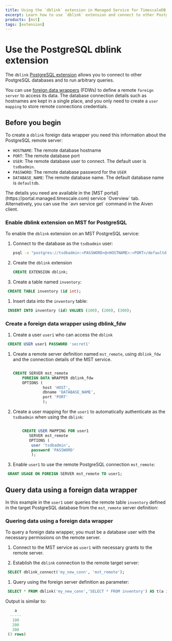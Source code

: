 ```yaml
---
title: Using the `dblink` extension in Managed Service for TimescaleDB
excerpt: Learn how to use `dblink` extension and connect to other PostgreSQL databases
products: [mst]
tags: [extension]
---
```


# Use the PostgreSQL dblink extension

The `dblink` [PostgreSQL extension](https://www.postgresql.org/docs/current/dblink.html)
allows you to connect to other PostgreSQL databases and to run arbitrary queries.

You can use [foreign data wrappers](https://www.postgresql.org/docs/current/postgres-fdw.html)
(FDWs) to define a remote `foreign server` to access its data. The database connection
details such as hostnames are kept in a single place, and you only need to create a
`user mapping` to store remote connections credentials.

## Before you begin

To create a `dblink` foreign data wrapper you need this information
about the PostgreSQL remote server:

*   `HOSTNAME`: The remote database hostname
*   `PORT`: The remote database port
*   `USER`: The remote database user to connect. The default user is `tsdbadmin`.
*   `PASSWORD`: The remote database password for the
  `USER`
*   `DATABASE_NAME`: The remote database name. The default database name is `defaultdb`.

<Highlight type="note">
The details you need are available in the [MST portal](https://portal.managed.timescale.com)
service `Overview` tab. Alternatively, you can use the `avn service get` command in the
Aiven client.
</Highlight>

<Procedure>

### Enable dblink extension on MST for PostgreSQL

To enable the `dblink` extension on an MST PostgreSQL service:

1.  Connect to the database as the `tsdbadmin` user:

    ```bash
    psql -x "postgres://tsdbadmin:<PASSWORD>@<HOSTNAME>:<PORT>/defaultdb?sslmode=require"
    ```

1.  Create the `dblink` extension

    ```sql
    CREATE EXTENSION dblink;
    ```

1.  Create a table named `inventory`:

   ```sql
    CREATE TABLE inventory (id int);
   ```

1.  Insert data into the `inventory` table:

   ```sql
    INSERT INTO inventory (id) VALUES (100), (200), (300);
   ```

</Procedure>

<Procedure>

### Create a foreign data wrapper using dblink_fdw

1.  Create a user `user1` who can access the `dblink`

   ```sql
    CREATE USER user1 PASSWORD 'secret1'
   ```

1.  Create a remote server definition named `mst_remote`, using `dblink_fdw` and
    the connection details of the MST service.

    ```sql

    CREATE SERVER mst_remote
        FOREIGN DATA WRAPPER dblink_fdw
        OPTIONS (
                 host 'HOST',
                 dbname 'DATABASE_NAME', 
                 port 'PORT'
                 );
    ```

1.  Create a user mapping for the `user1` to automatically authenticate as the
    `tsdbadmin` when using the   `dblink`:

    ```sql

        CREATE USER MAPPING FOR user1
           SERVER mst_remote
           OPTIONS (
            user 'tsdbadmin', 
            password 'PASSWORD'
            );
    ```

1.  Enable `user1` to use the remote PostgreSQL connection `mst_remote`:

   ```sql
    GRANT USAGE ON FOREIGN SERVER mst_remote TO user1;
   ```

</Procedure>

## Query data using a foreign data wrapper

In this example in the `user1` user queries the remote table `inventory` defined in the target
PostgreSQL database from the `mst_remote` server definition:

### Quering data using a foreign data wrapper

To query a foreign data wrapper, you must be a database user with the necessary
permissions on the remote server.

<Procedure>

1.  Connect to the MST service as `user1` with necessary grants to the remote server.

1.  Establish the `dblink` connection to the remote target server:

   ```sql
    SELECT dblink_connect('my_new_conn', 'mst_remote');
   ```

1.  Query using the foreign server definition as parameter:

   ```sql
    SELECT * FROM dblink('my_new_conn','SELECT * FROM inventory') AS t(a int); 
   ```

Output is similar to:

   ```sql
       a  
     -----
      100
      200
      300
    (3 rows)
   ```

</Procedure>
